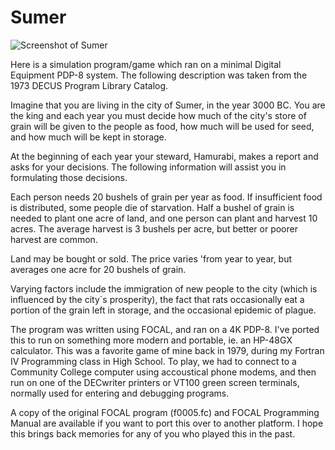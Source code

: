 # Sumer

![Screenshot of Sumer](https://github.com/yeri63-hp48g/Sumer/raw/main/Sumer.png)

Here is a simulation program/game which ran on a minimal Digital Equipment PDP-8 system. The following description was taken from the 1973 DECUS Program Library Catalog.

Imagine that you are living in the city of Sumer, in the year 3000 BC. You are the king and each year you must decide how much of the city's store of grain will be given to the people as food, how much will be used for seed, and how much will be kept in storage.

At the beginning of each year your steward, Hamurabi, makes a report and asks for your decisions. The following information will assist you in formulating those decisions.

Each person needs 20 bushels of grain per year as food. If insufficient food is distributed, some people die of starvation. Half a bushel of grain is needed to plant one acre of land, and one person can plant and harvest 10 acres. The average harvest is 3 bushels per acre, but better or poorer harvest are common.

Land may be bought or sold. The price varies 'from year to year, but averages one acre for 20 bushels of grain.

Varying factors include the immigration of new people to the city (which is influenced by the city`s prosperity), the fact that rats occasionally eat a portion of the grain left in storage, and the occasional epidemic of plague.

The program was written using FOCAL, and ran on a 4K PDP-8. I've ported this to run on something more modern and portable, ie. an HP-48GX calculator. This was a favorite game of mine back in 1979, during my Fortran IV Programming class in High School. To play, we had to connect to a Community College computer using accoustical phone modems, and then run on one of the DECwriter printers or VT100 green screen terminals, normally used for entering and debugging programs.

A copy of the original FOCAL program (f0005.fc) and FOCAL Programming Manual are available if you want to port this over to another platform. I hope this brings back memories for any of you who played this in the past.

